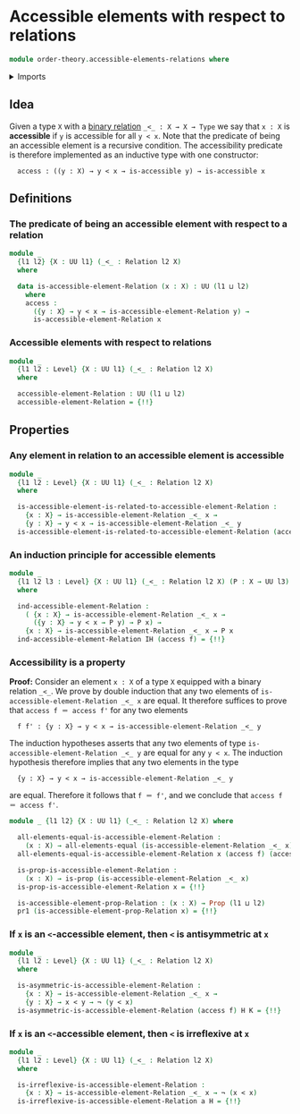 # Accessible elements with respect to relations

```agda
module order-theory.accessible-elements-relations where
```

<details><summary>Imports</summary>

```agda
open import foundation.action-on-identifications-functions
open import foundation.binary-relations
open import foundation.dependent-pair-types
open import foundation.function-extensionality
open import foundation.universe-levels

open import foundation-core.function-types
open import foundation-core.negation
open import foundation-core.propositions
```

</details>

## Idea

Given a type `X` with a [binary relation](foundation.binary-relations.md)
`_<_ : X → X → Type` we say that `x : X` is **accessible** if `y` is accessible
for all `y < x`. Note that the predicate of being an accessible element is a
recursive condition. The accessibility predicate is therefore implemented as an
inductive type with one constructor:

```text
  access : ((y : X) → y < x → is-accessible y) → is-accessible x
```

## Definitions

### The predicate of being an accessible element with respect to a relation

```agda
module _
  {l1 l2} {X : UU l1} (_<_ : Relation l2 X)
  where

  data is-accessible-element-Relation (x : X) : UU (l1 ⊔ l2)
    where
    access :
      ({y : X} → y < x → is-accessible-element-Relation y) →
      is-accessible-element-Relation x
```

### Accessible elements with respect to relations

```agda
module _
  {l1 l2 : Level} {X : UU l1} (_<_ : Relation l2 X)
  where

  accessible-element-Relation : UU (l1 ⊔ l2)
  accessible-element-Relation = {!!}
```

## Properties

### Any element in relation to an accessible element is accessible

```agda
module _
  {l1 l2 : Level} {X : UU l1} (_<_ : Relation l2 X)
  where

  is-accessible-element-is-related-to-accessible-element-Relation :
    {x : X} → is-accessible-element-Relation _<_ x →
    {y : X} → y < x → is-accessible-element-Relation _<_ y
  is-accessible-element-is-related-to-accessible-element-Relation (access f) = {!!}
```

### An induction principle for accessible elements

```agda
module _
  {l1 l2 l3 : Level} {X : UU l1} (_<_ : Relation l2 X) (P : X → UU l3)
  where

  ind-accessible-element-Relation :
    ( {x : X} → is-accessible-element-Relation _<_ x →
      ({y : X} → y < x → P y) → P x) →
    {x : X} → is-accessible-element-Relation _<_ x → P x
  ind-accessible-element-Relation IH (access f) = {!!}
```

### Accessibility is a property

**Proof:** Consider an element `x : X` of a type `X` equipped with a binary
relation `_<_`. We prove by double induction that any two elements of
`is-accessible-element-Relation _<_ x` are equal. It therefore suffices to prove
that `access f ＝ access f'` for any two elements

```text
  f f' : {y : X} → y < x → is-accessible-element-Relation _<_ y
```

The induction hypotheses asserts that any two elements of type
`is-accessible-element-Relation _<_ y` are equal for any `y < x`. The induction
hypothesis therefore implies that any two elements in the type

```text
  {y : X} → y < x → is-accessible-element-Relation _<_ y
```

are equal. Therefore it follows that `f ＝ f'`, and we conclude that
`access f ＝ access f'`.

```agda
module _ {l1 l2} {X : UU l1} (_<_ : Relation l2 X) where

  all-elements-equal-is-accessible-element-Relation :
    (x : X) → all-elements-equal (is-accessible-element-Relation _<_ x)
  all-elements-equal-is-accessible-element-Relation x (access f) (access f') = {!!}

  is-prop-is-accessible-element-Relation :
    (x : X) → is-prop (is-accessible-element-Relation _<_ x)
  is-prop-is-accessible-element-Relation x = {!!}

  is-accessible-element-prop-Relation : (x : X) → Prop (l1 ⊔ l2)
  pr1 (is-accessible-element-prop-Relation x) = {!!}
```

### If `x` is an `<`-accessible element, then `<` is antisymmetric at `x`

```agda
module _
  {l1 l2 : Level} {X : UU l1} (_<_ : Relation l2 X)
  where

  is-asymmetric-is-accessible-element-Relation :
    {x : X} → is-accessible-element-Relation _<_ x →
    {y : X} → x < y → ¬ (y < x)
  is-asymmetric-is-accessible-element-Relation (access f) H K = {!!}
```

### If `x` is an `<`-accessible element, then `<` is irreflexive at `x`

```agda
module _
  {l1 l2 : Level} {X : UU l1} (_<_ : Relation l2 X)
  where

  is-irreflexive-is-accessible-element-Relation :
    {x : X} → is-accessible-element-Relation _<_ x → ¬ (x < x)
  is-irreflexive-is-accessible-element-Relation a H = {!!}
```
